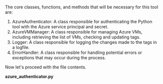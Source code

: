 The core classes, functions, and methods that will be necessary for this tool are:

1. AzureAuthenticator: A class responsible for authenticating the Python tool with the Azure service principal and secret.
2. AzureVMManager: A class responsible for managing Azure VMs, including retrieving the list of VMs, checking and updating tags.
3. Logger: A class responsible for logging the changes made to the tags in a logfile.
4. ErrorHandler: A class responsible for handling potential errors or exceptions that may occur during the process.

Now let's proceed with the file contents.

**azure_authenticator.py**
